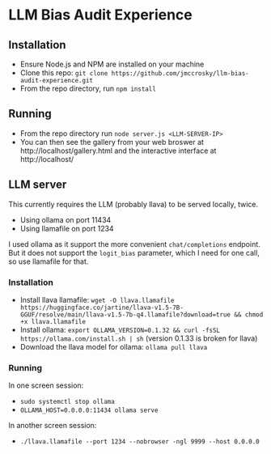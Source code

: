 # LLM Bias Audit Experience

## Installation

 - Ensure Node.js and NPM are installed on your machine
 - Clone this repo: `git clone https://github.com/jmccrosky/llm-bias-audit-experience.git`
 - From the repo directory, run `npm install`

 ## Running

 - From the repo directory run `node server.js <LLM-SERVER-IP>`
 - You can then see the gallery from your web broswer at http://localhost/gallery.html and the interactive interface at http://localhost/

## LLM server

This currently requires the LLM (probably llava) to be served locally, twice.

 - Using ollama on port 11434
 - Using llamafile on port 1234

 I used ollama as it support the more convenient `chat/completions` endpoint.   But it does not support the `logit_bias` parameter, which I need for one call, so use llamafile for that.

 ### Installation

  - Install llava llamafile: `wget -O llava.llamafile https://huggingface.co/jartine/llava-v1.5-7B-GGUF/resolve/main/llava-v1.5-7b-q4.llamafile?download=true && chmod +x llava.llamafile`
  - Install ollama: `export OLLAMA_VERSION=0.1.32 && curl -fsSL https://ollama.com/install.sh | sh` (version 0.1.33 is broken for llava)
  - Download the llava model for ollama: `ollama pull llava`

 ### Running

In one screen session:
  - `sudo systemctl stop ollama`
  - `OLLAMA_HOST=0.0.0.0:11434 ollama serve`

In another screen session:
  - `./llava.llamafile --port 1234 --nobrowser -ngl 9999 --host 0.0.0.0`


